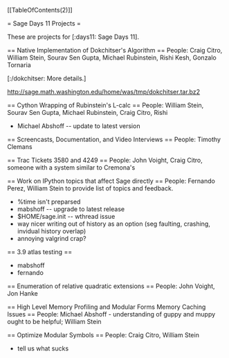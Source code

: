 [[TableOfContents(2)]]

= Sage Days 11 Projects =

These are projects for [:days11: Sage Days 11].


== Native Implementation of Dokchitser's Algorithm ==
People: Craig Citro, William Stein, Sourav Sen Gupta, Michael Rubinstein, Rishi Kesh, Gonzalo Tornaria

[:/dokchitser: More details.]

http://sage.math.washington.edu/home/was/tmp/dokchitser.tar.bz2


== Cython Wrapping of Rubinstein's L-calc ==
People: William Stein, Sourav Sen Gupta, Michael Rubinstein, Craig Citro, Rishi

  * Michael Abshoff -- update to latest version
  


== Screencasts, Documentation, and Video Interviews ==
People: Timothy Clemans

== Trac Tickets 3580 and 4249 ==
People: John Voight, Craig Citro, someone with a system similar to Cremona's


== Work on IPython topics that affect Sage directly ==
People: Fernando Perez, William Stein to provide list of topics and feedback.
  
 * %time isn't preparsed
 * mabshoff -- upgrade to latest release
 * $HOME/sage.init -- wthread issue
 * way nicer writing out of history as an option (seg faulting, crashing, invidual history overlap)
 * annoying valgrind crap?

== 3.9 atlas testing ==
 * mabshoff
 * fernando

== Enumeration of relative quadratic extensions ==
People: John Voight, Jon Hanke
 

== High Level Memory Profiling and Modular Forms Memory Caching Issues ==
People: Michael Abshoff - understanding of guppy and muppy ought to be helpful; William Stein

== Optimize Modular Symbols ==
People: Craig Citro, William Stein
  * tell us what sucks

 

